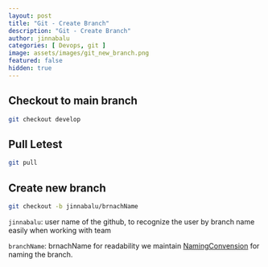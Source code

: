 ```yaml
---
layout: post
title: "Git - Create Branch"
description: "Git - Create Branch"
author: jinnabalu
categories: [ Devops, git ]
image: assets/images/git_new_branch.png
featured: false
hidden: true
---
```

## Checkout to main branch

```bash
git checkout develop
```

## Pull Letest

```bash
git pull
```

## Create new branch

```bash
git checkout -b jinnabalu/brnachName
```

`jinnabalu`: user name of the github, to recognize the user by branch name easily when working with team

`branchName`: brnachName for readability we maintain [NamingConvension](https://github.com/JinnaBalu/GitCheatSheet/blob/master/NamingConvension.md#naming-convention-for-programming) for naming the branch.

